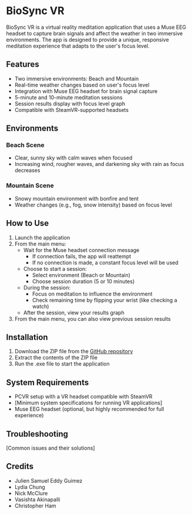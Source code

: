 # BioSync VR

BioSync VR is a virtual reality meditation application that uses a Muse EEG headset to capture brain signals and affect the weather in two immersive environments. The app is designed to provide a unique, responsive meditation experience that adapts to the user's focus level.

## Features

- Two immersive environments: Beach and Mountain
- Real-time weather changes based on user's focus level
- Integration with Muse EEG headset for brain signal capture
- 5-minute and 10-minute meditation sessions
- Session results display with focus level graph
- Compatible with SteamVR-supported headsets

## Environments

### Beach Scene
- Clear, sunny sky with calm waves when focused
- Increasing wind, rougher waves, and darkening sky with rain as focus decreases

### Mountain Scene
- Snowy mountain environment with bonfire and tent
- Weather changes (e.g., fog, snow intensity) based on focus level

## How to Use

1. Launch the application
2. From the main menu:
   - Wait for the Muse headset connection message
     - If connection fails, the app will reattempt
     - If no connection is made, a constant focus level will be used
   - Choose to start a session:
     - Select environment (Beach or Mountain)
     - Choose session duration (5 or 10 minutes)
   - During the session:
     - Focus on meditation to influence the environment
     - Check remaining time by flipping your wrist (like checking a watch)
   - After the session, view your results graph
3. From the main menu, you can also view previous session results

## Installation

1. Download the ZIP file from the [GitHub repository](https://github.com/nickmc5/BioSyncVR/tree/main)
2. Extract the contents of the ZIP file
3. Run the .exe file to start the application

## System Requirements

- PCVR setup with a VR headset compatible with SteamVR
- [Minimum system specifications for running VR applications]
- Muse EEG headset (optional, but highly recommended for full experience)

## Troubleshooting

[Common issues and their solutions]


## Credits

- Julien Samuel Eddy Guimez
- Lydia Chung
- Nick McClure
- Vasishta Akinapalli
- Christopher Ham
